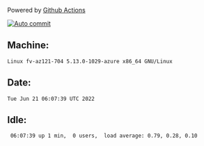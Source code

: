 Powered by [Github Actions](https://github.com/features/actions)

[![Auto commit](https://github.com/gyfary/workstation/workflows/Auto%20commit/badge.svg)](https://github.com/gyfary/workstation/actions?query=workflow%3A%22Auto+commit%22)

## Machine:
```
Linux fv-az121-704 5.13.0-1029-azure x86_64 GNU/Linux
```
## Date:
```
Tue Jun 21 06:07:39 UTC 2022
```
## Idle:
```
 06:07:39 up 1 min,  0 users,  load average: 0.79, 0.28, 0.10
```
